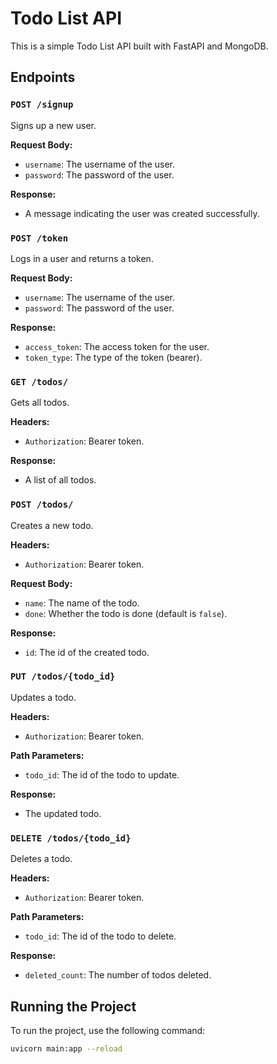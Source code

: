# Todo List API

This is a simple Todo List API built with FastAPI and MongoDB.

## Endpoints

### `POST /signup`

Signs up a new user.

**Request Body:**

- `username`: The username of the user.
- `password`: The password of the user.

**Response:**

- A message indicating the user was created successfully.

### `POST /token`

Logs in a user and returns a token.

**Request Body:**

- `username`: The username of the user.
- `password`: The password of the user.

**Response:**

- `access_token`: The access token for the user.
- `token_type`: The type of the token (bearer).

### `GET /todos/`

Gets all todos.

**Headers:**

- `Authorization`: Bearer token.

**Response:**

- A list of all todos.

### `POST /todos/`

Creates a new todo.

**Headers:**

- `Authorization`: Bearer token.

**Request Body:**

- `name`: The name of the todo.
- `done`: Whether the todo is done (default is `false`).

**Response:**

- `id`: The id of the created todo.

### `PUT /todos/{todo_id}`

Updates a todo.

**Headers:**

- `Authorization`: Bearer token.

**Path Parameters:**

- `todo_id`: The id of the todo to update.

**Response:**

- The updated todo.

### `DELETE /todos/{todo_id}`

Deletes a todo.

**Headers:**

- `Authorization`: Bearer token.

**Path Parameters:**

- `todo_id`: The id of the todo to delete.

**Response:**

- `deleted_count`: The number of todos deleted.

## Running the Project

To run the project, use the following command:

```bash
uvicorn main:app --reload